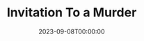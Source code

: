 ---
title: Invitation To a Murder
date: 2023-09-08T00:00:00
opening_date: 1951-03-02
closing_date: 1951-03-10
layout: productions
playbill:
Theatre: Theatre Jacksonville
Venue: Little Theatre
cast:
- Detective Sergeant Selbridge: E.L. Patton, Jr.
- Doctor Linton: George Durney
- Estelle Channing: Yvonne Peairs
- Horatio Channing: Gene Sayre
- Jeanette Thorne: Midge Veal
- Lorinda Channing: Louise Howarth
- Martin: Elmo Lehman
- Mr. Dickson: Larry Zell
- Pedro: Gene Patton
- Peter Thorne: David Mozo
- Walter Channing: Walter D. Smith
crew:
- Art Work: Elva Stein
- Assistant Director: Edna Spindel
- Assistant Electrician: Su Hawkins
- Curtain: L.J. Gift
- Director: Paul E. Geisenhof
- Electrician:
  - Ozzie De Armona
  - Walter Quattlebaum
- Make-up Assistant:
  - Jane Porter
  - Roy Meischner
  - Norma Barri
  - Jack Vaughn
  - Ernestine Taylor
  - Bill Gibbs
  - Ruth Hamilton
  - Larry Zell
  - Doris Hobgood
- Make-up Chairman: Richard Kaszner
- Properties Assistant:
  - Evelyn Moccia
  - Mrs. L.L. Parks
  - Dr. Harry A. Nevel
- Properties Chairman: Margaret Lafferty
- Set and Technical Direction: Pete House
- Set Construction and Painting:
  - Larry Zell
  - Carl Hagen
  - Walter Quattlebaum
  - Laurel Barton
  - Gloria Meekins
  - Frankie Goldberg
  - Bill Gibbs
  - Peggy Gift
  - L.J. Gift
  - Budd Porter
  - Richard Kaszner
  - James Beach
  - Elmo Lehman
- Sound and Music: Peggy Gift
- Stage Manager: Sue Miller
- Wardrobe Assistant:
  - Ann Love
  - Janet Sucow
  - Edithe Price
  - Laurel Barton
  - Karen O'Shaughnessy
  - Polly Clendenning
  - Grace Ogden
  - Mary Sober
- Wardrobe Chairman: Margaret Fairweather
orchestra:
---